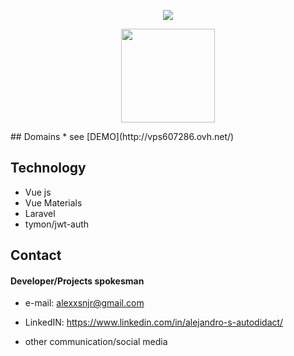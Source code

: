 <p align="center"><img src="https://laravel.com/assets/img/components/logo-laravel.svg"></p>
<p align="center"><img height="150" width="150" src="https://blog.elao.com/images/posts/thumbnails/vuejs.jpg"></p>



<div>
## Domains
* see [DEMO](http://vps607286.ovh.net/) 

## Technology
* Vue js
* Vue Materials
* Laravel
* tymon/jwt-auth



## Contact
#### Developer/Projects spokesman
* e-mail: alexxsnjr@gmail.com
* LinkedIN: https://www.linkedin.com/in/alejandro-s-autodidact/
* other communication/social media


  
  </div>

